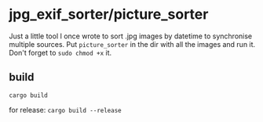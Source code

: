 # jpg_exif_sorter/picture_sorter

Just a little tool I once wrote to sort .jpg images by datetime to synchronise multiple sources. Put `picture_sorter` in the dir with all the images and run it. Don't forget to `sudo chmod +x` it.

## build

`cargo build` <br>

for release: `cargo build --release`
